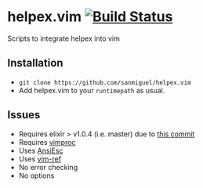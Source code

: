 helpex.vim [![Build Status](https://travis-ci.org/sanmiguel/helpex.vim.svg?branch=master)](https://travis-ci.org/sanmiguel/helpex.vim)
==========

Scripts to integrate helpex into vim

Installation
------------

 - `git clone https://github.com/sanmiguel/helpex.vim`
 - Add helpex.vim to your `runtimepath` as usual. 

Issues
------

 - Requires elixir > v1.0.4 (i.e. master) due to [this commit](https://github.com/elixir-lang/elixir/commit/8e65562808fe80b0c481dbfcf40e66b8c8872c67)
 - Requires [vimproc](https://github.com/Shougo/vimproc.vim)
 - Uses [AnsiEsc](http://www.drchip.org/astronaut/vim/index.html#ANSIESC)
 - Uses [vim-ref](http://github.com/Thinca/vim-ref)
 - No error checking
 - No options
